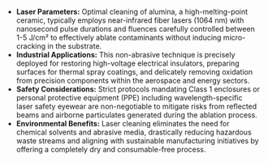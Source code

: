 *   **Laser Parameters:** Optimal cleaning of alumina, a high-melting-point ceramic, typically employs near-infrared fiber lasers (1064 nm) with nanosecond pulse durations and fluences carefully controlled between 1-5 J/cm² to effectively ablate contaminants without inducing micro-cracking in the substrate.
*   **Industrial Applications:** This non-abrasive technique is precisely deployed for restoring high-voltage electrical insulators, preparing surfaces for thermal spray coatings, and delicately removing oxidation from precision components within the aerospace and energy sectors.
*   **Safety Considerations:** Strict protocols mandating Class 1 enclosures or personal protective equipment (PPE) including wavelength-specific laser safety eyewear are non-negotiable to mitigate risks from reflected beams and airborne particulates generated during the ablation process.
*   **Environmental Benefits:** Laser cleaning eliminates the need for chemical solvents and abrasive media, drastically reducing hazardous waste streams and aligning with sustainable manufacturing initiatives by offering a completely dry and consumable-free process.